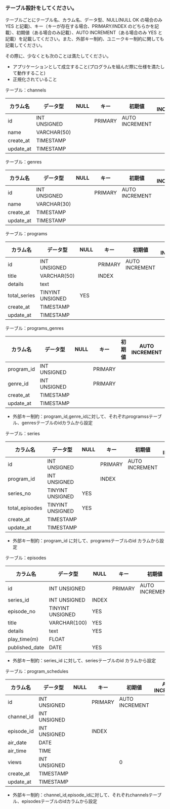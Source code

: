 ### テーブル設計をしてください。

テーブルごとにテーブル名、カラム名、データ型、NULL(NULL OK の場合のみ YES と記載)、キー（キーが存在する場合、PRIMARY/INDEX のどちらかを記載）、初期値（ある場合のみ記載）、AUTO INCREMENT（ある場合のみ YES と記載）を記載してください。また、外部キー制約、ユニークキー制約に関しても記載してください。

その際に、少なくとも次のことは満たしてください。

- アプリケーションとして成立すること(プログラムを組んだ際に仕様を満たして動作すること)
- 正規化されていること

テーブル：channels


| カラム名 | データ型 | NULL | キー|初期値 |AUTO INCREMENT|
| --- | --- |--- |--- |--- |--- |
| id | INT UNSIGNED | | PRIMARY| AUTO INCREMENT| 
| name |VARCHAR(50)|
| create_at |TIMESTAMP|
| update_at |TIMESTAMP|

テーブル：genres


| カラム名 | データ型 | NULL | キー|初期値 |AUTO INCREMENT|
| --- | --- |--- |--- |--- |--- |
| id | INT UNSIGNED | | PRIMARY| AUTO INCREMENT| 
| name |VARCHAR(30)|
| create_at |TIMESTAMP|
| update_at |TIMESTAMP|

テーブル：programs

| カラム名 | データ型 | NULL | キー|初期値 |AUTO INCREMENT|
| --- | --- |--- |--- |--- |--- |
| id | INT UNSIGNED | |PRIMARY|AUTO INCREMENT | 
| title |VARCHAR(50)|| INDEX |
| details |text|
| total_series |TINYINT UNSIGNED|YES|
| create_at |TIMESTAMP|
| update_at |TIMESTAMP|



テーブル：programs_genres


| カラム名 | データ型 | NULL | キー|初期値 |AUTO INCREMENT|
| --- | --- |--- |--- |--- |--- |
| program_id | INT UNSIGNED | |PRIMARY| | 
| genre_id |INT UNSIGNED||PRIMARY|
| create_at |TIMESTAMP|
| update_at |TIMESTAMP|

- 外部キー制約：program_id,genre_idに対して、それぞれprogramssテーブル、genresテーブルのidカラムから設定

テーブル：series

| カラム名 | データ型 | NULL | キー|初期値 |AUTO INCREMENT|
| --- | --- |--- |--- |--- |--- |
| id | INT UNSIGNED | |PRIMARY|AUTO INCREMENT | 
| program_id |INT UNSIGNED||INDEX|
| series_no |TINYINT UNSIGNED|YES||
| total_episodes |TINYINT UNSIGNED|YES|
| create_at |TIMESTAMP|
| update_at |TIMESTAMP|

- 外部キー制約：program_id に対して、programsテーブルのid カラムから設定

テーブル：episodes

| カラム名 | データ型 | NULL | キー|初期値 |AUTO INCREMENT|
| --- | --- |--- |--- |--- |--- |
| id | INT UNSIGNED | |PRIMARY|AUTO INCREMENT | 
| series_id |INT UNSIGNED|INDEX|
| episode_no |TINYINT UNSIGNED|YES||
| title |VARCHAR(100)|YES|
| details |text|YES|
| play_time(m) |FLOAT|||
| published_date |DATE|YES|

- 外部キー制約：series_id に対して、seriesテーブルのid カラムから設定

テーブル：program_schedules

| カラム名 | データ型 | NULL | キー|初期値 |AUTO INCREMENT|
| --- | --- |--- |--- |--- |--- |
| id | INT UNSIGNED | |PRIMARY|AUTO INCREMENT | 
| channel_id |INT UNSIGNED|
| episode_id |INT UNSIGNED||INDEX|
| air_date |DATE||
| air_time |TIME||
| views |INT UNSIGNED|||0|
| create_at |TIMESTAMP|
| update_at |TIMESTAMP|

- 外部キー制約：channel_id,episode_idに対して、それぞれchannelsテーブル、episodesテーブルのidカラムから設定